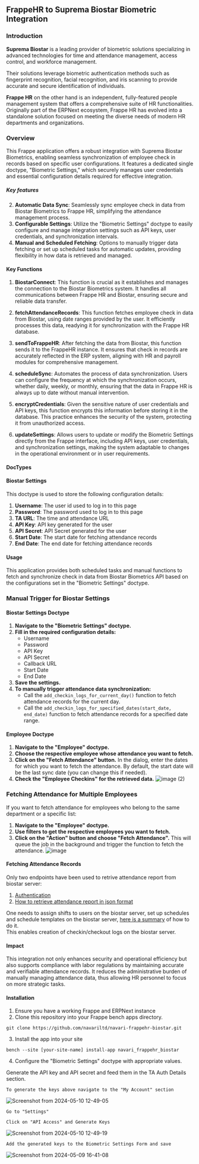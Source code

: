 ## FrappeHR to Suprema Biostar Biometric Integration

### Introduction
**Suprema Biostar** is a leading provider of biometric solutions specializing in advanced technologies for time and attendance management, access control, and workforce management.

Their solutions leverage biometric authentication methods such as fingerprint recognition, facial recognition, and iris scanning to provide accurate and secure identification of individuals.

**Frappe HR** on the other hand is an independent, fully-featured people management system that offers a comprehensive suite of HR functionalities. Originally part of the ERPNext ecosystem, Frappe HR has evolved into a standalone solution focused on meeting the diverse needs of modern HR departments and organizations.

### Overview
This Frappe application offers a robust integration with Suprema Biostar Biometrics, enabling seamless synchronization of employee check in records based on specific user configurations. It features a dedicated single doctype, "Biometric Settings," which securely manages user credentials and essential configuration details required for effective integration.

##### Key features
2. **Automatic Data Sync**: Seamlessly sync employee check in data from Biostar Biometrics to Frappe HR, simplifying the attendance management process.
3. **Configurable Settings**: Utilize the "Biometric Settings" doctype to easily configure and manage integration settings such as API keys, user credentials, and synchronization intervals.
4. **Manual and Scheduled Fetching**: Options to manually trigger data fetching or set up scheduled tasks for automatic updates, providing flexibility in how data is retrieved and managed.

#### Key Functions
1. **BiostarConnect**: This function is crucial as it establishes and manages the connection to the Biostar Biometrics system. It handles all communications between Frappe HR and Biostar, ensuring secure and reliable data transfer.

2. **fetchAttendanceRecords**: This function fetches employee check in data from Biostar, using date ranges provided by the user. It efficiently processes this data, readying it for synchronization with the Frappe HR database.

3. **sendToFrappeHR**: After fetching the data from Biostar, this function sends it to the FrappeHR instance. It ensures that check in records are accurately reflected in the ERP system, aligning with HR and payroll modules for comprehensive management.

4. **scheduleSync**: Automates the process of data synchronization. Users can configure the frequency at which the synchronization occurs, whether daily, weekly, or monthly, ensuring that the data in Frappe HR is always up to date without manual intervention.

5. **encryptCredentials**: Given the sensitive nature of user credentials and API keys, this function encrypts this information before storing it in the database. This practice enhances the security of the system, protecting it from unauthorized access.

6. **updateSettings**: Allows users to update or modify the Biometric Settings directly from the Frappe interface, including API keys, user credentials, and synchronization settings, making the system adaptable to changes in the operational environment or in user requirements.

#### DocTypes
<h4>Biostar Settings</h4>

This doctype is used to store the following configuration details:

1. **Username**: The user id used to log in to this page
2. **Password**: The password used to log in to this page
3. **TA URL**: The time and attendance URL
4. **API Key**: API key generated for the user
5. **API Secret**: API Secret generated for the user
6. **Start Date**: The start date for fetching attendance records
7. **End Date**: The end date for fetching attendance records

#### Usage
This application provides both scheduled tasks and manual functions to fetch and synchronize check in data from Biostar Biometrics API based on the configurations set in the "Biometric Settings" doctype.
### Manual Trigger for Biostar Settings

#### Biostar Settings Doctype

1.  **Navigate to the "Biometric Settings" doctype.**
2.  **Fill in the required configuration details:**
    -   Username
    -   Password
    -   API Key
    -   API Secret
    -   Callback URL
    -   Start Date
    -   End Date
3.  **Save the settings.**
4.  **To manually trigger attendance data synchronization:**
    -   Call the `add_checkin_logs_for_current_day()` function to fetch attendance records for the current day.
    -   Call the `add_checkin_logs_for_specified_dates(start_date, end_date)` function to fetch attendance records for a specified date range.

#### Employee Doctype

1.  **Navigate to the "Employee" doctype.**
2.  **Choose the respective employee whose attendance you want to fetch.**
3.  **Click on the "Fetch Attendance" button.** In the dialog, enter the dates for which you want to fetch the attendance. By default, the start date will be the last sync date (you can change this if needed).
4.  **Check the "Employee Checkins" for the retrieved data.**
![image (2)](https://github.com/navariltd/navari-frappehr-biostar/assets/60258622/df3caae8-d1d3-4231-9c47-2a7721a1a19a)

### Fetching Attendance for Multiple Employees

If you want to fetch attendance for employees who belong to the same department or a specific list:

1.  **Navigate to the "Employee" doctype.**
2.  **Use filters to get the respective employees you want to fetch.**
3.  **Click on the "Action" button and choose "Fetch Attendance".** This will queue the job in the background and trigger the function to fetch the attendance.
   ![image](https://github.com/navariltd/navari-frappehr-biostar/assets/60258622/619bc34c-bf92-4f3a-a4ea-c4e9cc6590a8)

  
#### Fetching Attendance Records
Only two endpoints have been used to retrive attendance report from biostar server:
1. [Authentication](https://bs2api.biostar2.com/#0b54ae8b-6744-44dd-8556-8001ae3139ff)
2. [How to retrieve attendance report in json format](https://support.supremainc.com/en/support/solutions/articles/24000073530--biostar-2-ta-api-how-to-retrieve-report-in-json-format-via-biostar-2-ta-api)

One needs to assign shifts to users on the biostar server, set up schedules and schedule templates on the biostar server, [here is a summary](https://www.youtube.com/watch?v=lqp8OEcPRyI&t=1023s) of how to do it. <br>
This enables creation of checkin/checkout logs on the biostar server.

#### Impact
This integration not only enhances security and operational efficiency but also supports compliance with labor regulations by maintaining accurate and verifiable attendance records. It reduces the administrative burden of manually managing attendance data, thus allowing HR personnel to focus on more strategic tasks.

#### Installation
1. Ensure you have a working Frappe and ERPNext instance
2. Clone this repository into your Frappe bench apps directory.

 ``` 
 git clone https://github.com/navariltd/navari-frappehr-biostar.git
 ```

 3. Install the app into your site
 ``` 
 bench --site [your-site-name] install-app navari_frappehr_biostar
 ```
 4. Configure the "Biometric Settings" doctype with appropriate values.

Generate the API key and API secret and feed them in the TA Auth Details section.

```
To generate the keys above navigate to the "My Account" section
```

![Screenshot from 2024-05-10 12-49-05](https://github.com/navariltd/navari-frappehr-biostar/assets/82759762/ec9144e5-8ffd-4f0b-a5da-73ef8fcf2216)

```
Go to "Settings" 

Click on "API Access" and Generate Keys
```
![Screenshot from 2024-05-10 12-49-19](https://github.com/navariltd/navari-frappehr-biostar/assets/82759762/ee40e69d-5b3a-48c1-b6f7-af9a2dae5849)

```
Add the generated keys to the Biometric Settings Form and save
```

![Screenshot from 2024-05-09 16-41-08](https://github.com/navariltd/navari-frappehr-biostar/assets/82759762/edbf8d78-3ad9-41ca-bdfb-fce7c2350ace)
 
